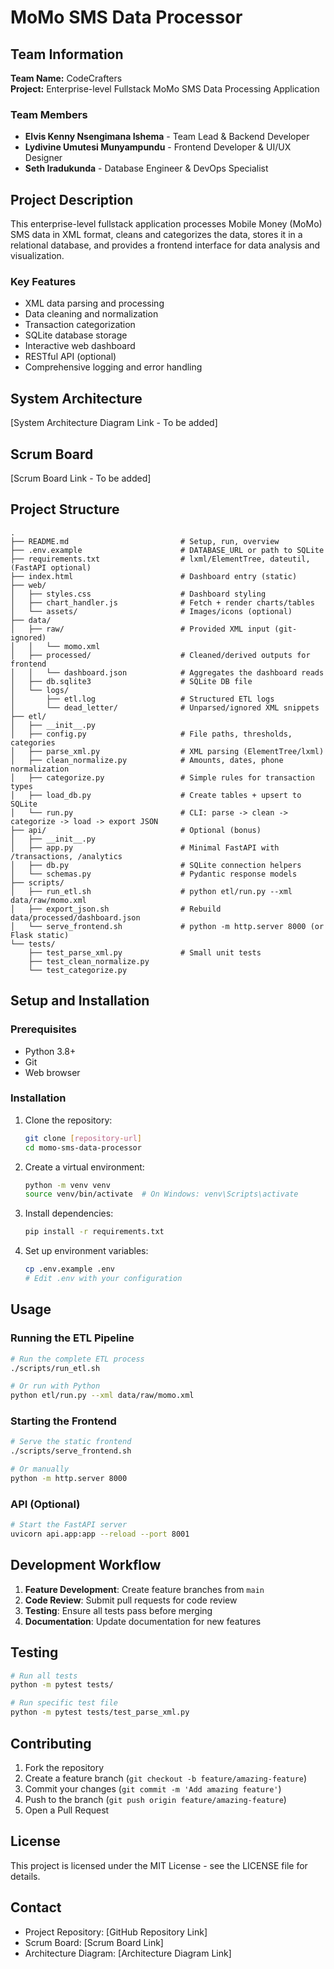 # MoMo SMS Data Processor

## Team Information
**Team Name:** CodeCrafters  
**Project:** Enterprise-level Fullstack MoMo SMS Data Processing Application

### Team Members
- **Elvis Kenny Nsengimana Ishema** - Team Lead & Backend Developer
- **Lydivine Umutesi Munyampundu** - Frontend Developer & UI/UX Designer
- **Seth Iradukunda** - Database Engineer & DevOps Specialist

## Project Description
This enterprise-level fullstack application processes Mobile Money (MoMo) SMS data in XML format, cleans and categorizes the data, stores it in a relational database, and provides a frontend interface for data analysis and visualization.

### Key Features
- XML data parsing and processing
- Data cleaning and normalization
- Transaction categorization
- SQLite database storage
- Interactive web dashboard
- RESTful API (optional)
- Comprehensive logging and error handling

## System Architecture
[System Architecture Diagram Link - To be added]

## Scrum Board
[Scrum Board Link - To be added]

## Project Structure
```
.
├── README.md                         # Setup, run, overview
├── .env.example                      # DATABASE_URL or path to SQLite
├── requirements.txt                  # lxml/ElementTree, dateutil, (FastAPI optional)
├── index.html                        # Dashboard entry (static)
├── web/
│   ├── styles.css                    # Dashboard styling
│   ├── chart_handler.js              # Fetch + render charts/tables
│   └── assets/                       # Images/icons (optional)
├── data/
│   ├── raw/                          # Provided XML input (git-ignored)
│   │   └── momo.xml
│   ├── processed/                    # Cleaned/derived outputs for frontend
│   │   └── dashboard.json            # Aggregates the dashboard reads
│   ├── db.sqlite3                    # SQLite DB file
│   └── logs/
│       ├── etl.log                   # Structured ETL logs
│       └── dead_letter/              # Unparsed/ignored XML snippets
├── etl/
│   ├── __init__.py
│   ├── config.py                     # File paths, thresholds, categories
│   ├── parse_xml.py                  # XML parsing (ElementTree/lxml)
│   ├── clean_normalize.py            # Amounts, dates, phone normalization
│   ├── categorize.py                 # Simple rules for transaction types
│   ├── load_db.py                    # Create tables + upsert to SQLite
│   └── run.py                        # CLI: parse -> clean -> categorize -> load -> export JSON
├── api/                              # Optional (bonus)
│   ├── __init__.py
│   ├── app.py                        # Minimal FastAPI with /transactions, /analytics
│   ├── db.py                         # SQLite connection helpers
│   └── schemas.py                    # Pydantic response models
├── scripts/
│   ├── run_etl.sh                    # python etl/run.py --xml data/raw/momo.xml
│   ├── export_json.sh                # Rebuild data/processed/dashboard.json
│   └── serve_frontend.sh             # python -m http.server 8000 (or Flask static)
└── tests/
    ├── test_parse_xml.py             # Small unit tests
    ├── test_clean_normalize.py
    └── test_categorize.py
```

## Setup and Installation

### Prerequisites
- Python 3.8+
- Git
- Web browser

### Installation
1. Clone the repository:
   ```bash
   git clone [repository-url]
   cd momo-sms-data-processor
   ```

2. Create a virtual environment:
   ```bash
   python -m venv venv
   source venv/bin/activate  # On Windows: venv\Scripts\activate
   ```

3. Install dependencies:
   ```bash
   pip install -r requirements.txt
   ```

4. Set up environment variables:
   ```bash
   cp .env.example .env
   # Edit .env with your configuration
   ```

## Usage

### Running the ETL Pipeline
```bash
# Run the complete ETL process
./scripts/run_etl.sh

# Or run with Python
python etl/run.py --xml data/raw/momo.xml
```

### Starting the Frontend
```bash
# Serve the static frontend
./scripts/serve_frontend.sh

# Or manually
python -m http.server 8000
```

### API (Optional)
```bash
# Start the FastAPI server
uvicorn api.app:app --reload --port 8001
```

## Development Workflow

1. **Feature Development**: Create feature branches from `main`
2. **Code Review**: Submit pull requests for code review
3. **Testing**: Ensure all tests pass before merging
4. **Documentation**: Update documentation for new features

## Testing
```bash
# Run all tests
python -m pytest tests/

# Run specific test file
python -m pytest tests/test_parse_xml.py
```

## Contributing
1. Fork the repository
2. Create a feature branch (`git checkout -b feature/amazing-feature`)
3. Commit your changes (`git commit -m 'Add amazing feature'`)
4. Push to the branch (`git push origin feature/amazing-feature`)
5. Open a Pull Request

## License
This project is licensed under the MIT License - see the LICENSE file for details.

## Contact
- Project Repository: [GitHub Repository Link]
- Scrum Board: [Scrum Board Link]
- Architecture Diagram: [Architecture Diagram Link]
